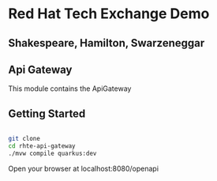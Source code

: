 # Red Hat Tech Exchange Demo
## Shakespeare, Hamilton, Swarzeneggar

Api Gateway
----
This module contains the ApiGateway

Getting Started
----
```bash

git clone
cd rhte-api-gateway
./mvw compile quarkus:dev

```

Open your browser at localhost:8080/openapi

